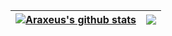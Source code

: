 | <a href="#"><img align="center" src="https://github-readme-stats-araxeus.vercel.app/api?username=Araxeus&count_private=true&show_icons=true&theme=radical&include_all_commits=true&hide_border=true" alt="Araxeus's github stats" /></a> | <a href="#"><img align="center" src="https://github-readme-stats-araxeus.vercel.app/api/top-langs/?username=Araxeus&exclude_repo=Arax,github-slideshow,electron-builder&theme=radical&layout=compact&hide_border=true" /></a> |
| ------------- | ------------- |
